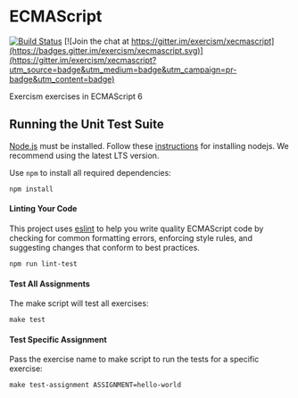 # ECMAScript
[![Build Status](https://travis-ci.org/exercism/ecmascript.svg?branch=master)](https://travis-ci.org/exercism/ecmascript)
[![Join the chat at https://gitter.im/exercism/xecmascript](https://badges.gitter.im/exercism/xecmascript.svg)](https://gitter.im/exercism/xecmascript?utm_source=badge&utm_medium=badge&utm_campaign=pr-badge&utm_content=badge)

Exercism exercises in ECMAScript 6


## Running the Unit Test Suite

[Node.js](https://nodejs.org) must be installed. Follow these [instructions](http://exercism.io/languages/ecmascript/installation) for installing nodejs.
We recommend using the latest LTS version.

Use `npm` to install all required dependencies:

    npm install

#### Linting Your Code
This project uses [eslint](https://github.com/eslint/eslint) to help you write quality
ECMAScript code by checking for common formatting errors, enforcing style rules,
and suggesting changes that conform to best practices.

    npm run lint-test

#### Test All Assignments
The make script will test all exercises:

    make test

#### Test Specific Assignment
Pass the exercise name to make script to run the tests for a specific exercise:

    make test-assignment ASSIGNMENT=hello-world
